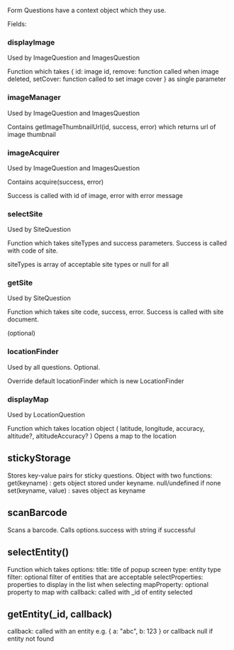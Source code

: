 Form Questions have a context object which they use.

Fields:

### displayImage

Used by ImageQuestion and ImagesQuestion

Function which takes { id: image id, remove: function called when image deleted, setCover: function called to set image cover } as single parameter

### imageManager

Used by ImageQuestion and ImagesQuestion

Contains getImageThumbnailUrl(id, success, error) which returns url of image thumbnail

### imageAcquirer

Used by ImageQuestion and ImagesQuestion

Contains acquire(success, error)

Success is called with id of image, error with error message

### selectSite

Used by SiteQuestion

Function which takes siteTypes and success parameters. Success is called with code of site.

siteTypes is array of acceptable site types or null for all

### getSite

Used by SiteQuestion

Function which takes site code, success, error. Success is called with site document.
 
(optional)

### locationFinder

Used by all questions. Optional.

Override default locationFinder which is new LocationFinder

### displayMap

Used by LocationQuestion

Function which takes location object ( latitude, longitude, accuracy, altitude?, altitudeAccuracy? )
Opens a map to the location

## stickyStorage

Stores key-value pairs for sticky questions. Object with two functions:
get(keyname) : gets object stored under keyname. null/undefined if none
set(keyname, value) : saves object as keyname

## scanBarcode

Scans a barcode. Calls options.success with string if successful

## selectEntity(<options>)

Function which takes options:
title: title of popup screen
type: entity type
filter: optional filter of entities that are acceptable
selectProperties: properties to display in the list when selecting
mapProperty: optional property to map with
callback: called with _id of entity selected

## getEntity(_id, callback)

callback: called with an entity e.g. { a: "abc", b: 123 } or callback null if entity not found